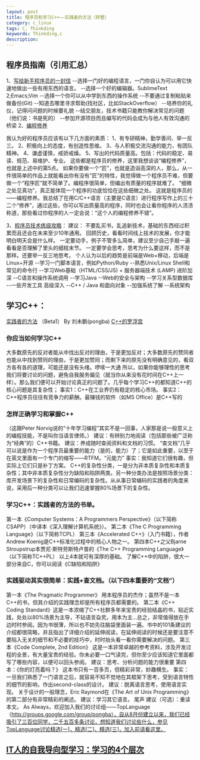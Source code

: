 ```yaml
---
layout: post
title: 程序员和学习C++——实践者的方法（转整）
category: c_linux
tags: C, Thinkding
keywords: Thinkding,c
description:
---
```


## 程序员指南（引用汇总）
1、[写给新手程序员的一封信](http://www.williamlong.info/archives/2700.html)
    --选择一门好的编程语言，一门你自认为可以用它快速地做出一些有用东西的语言。
    --选择一个好的编辑器。SublimeText 2;Emacs;Vim
    --选择一个你可以从中学到东西的操作系统
    --不要通过复制粘贴来做备份(Git)
    --知道去哪里寻求帮助(找社区，比如StackOverflow）
    --培养你的礼仪，记得问问题的时候要礼貌
    --结交朋友，技术书籍只能教你解决常见的问题（他们说：书是死的）
    --参加开源项目而且编写的代码会成为与他人有效沟通的桥梁
2、[编程修养](http://blog.csdn.net/haoel/article/details/2872)

我认为好的程序员应该有以下几方面的素质：
  1、有专研精神，勤学善问、举一反三。
  2、积极向上的态度，有创造性思维。
  3、与人积极交流沟通的能力，有团队精神。
  4、谦虚谨慎，戒骄戒燥。
  5、写出的代码质量高。包括：代码的稳定、易读、规范、易维护、专业。
这些都是程序员的修养，这里我想谈谈“编程修养”，也就是上述中的第5点。
如果你要做一个“匠”，也就是造诣高深的人，那么，从一件很简单的作品上就能看出你有没有“匠”的特性，我觉得做一个程序员不难，但要做一个“程序匠”就不简单了。编程序很简单，但编出有质量的程序就难了。
“细微之处见真功”，真正能体现一个程序的功底恰恰在这些细微之处。
这就是程序员的——编程修养。我总结了在用C/C++语言（主要是C语言）进行程序写作上的三十二个“修养”，通过这些，你可以写出质量高的程序，同时也会让看你程序的人渍渍称道，那些看过你程序的人一定会说：“这个人的编程修养不错”。

3、[程序员技术练级攻略](http://coolshell.cn/articles/4990.html)：
    建议： 不要乱买书，乱追新技术，基础的东西经过积累而且还会在未来至少10年通用。 回顾历史，看看时间线上技术的发展，你才能明白明天会是什么样。 
一定要动手，例子不管多么简单，建议至少自己手敲一遍看看是否理解了里头的细枝末节。 一定要学会思考，思考为什么要这样，而不是那样。还要举一反三地思考。
个人认为以后的趋势是前端是Web+移动，后端是Linux+开源
    --学习一门脚本语言，例如Python/Ruby
    --熟悉Unix/Linux Shell和常见的命令行
    --学习Web基础（HTML/CSS/JS) + 服务器端技术 (LAMP)
进阶加深
    --C语言和操作系统调用
    --学习Java
    --Web的安全与架构
    --学习关系型数据库
    --一些开发工具
高级深入
    --C++ / Java 和面向对象
    --加强系统了解
    --系统架构



## 学习C++：
[实践者的方法](http://blog.csdn.net/pongba/article/details/1930150) （Beta1） By 刘未鹏(pongba)
[C++的罗浮宫](http://blog.csdn.net/pongba)
### 你应当如何学习C++ 
大多数原先的反对者能从中找出反对的理由，于是更加反对；大多数原先的赞同者也能从中找到赞同的理由，于是更加赞同；而剩下来的原先没有明确意见的，看双方各有各的道理，可能还是没有头绪。啰嗦一大通 
所以，如果你能够理性的思考我们将要讨论的问题，避免自我服务偏见（就当你从来没有花时间在C++上一样）。那么我们便可以开始讨论真正的问题了。几乎每个学习C++的都知道C++的核心问题是其复杂性； 
事实1：C++在工业界仍有稳定的核心市场。 
事实2：C++程序员往往有竞争力的薪酬。最赚钱的软件（如MS Office）是C++写的

### 怎样正确学习和掌握C++ 
（这跟Peter Norvig说的“十年学习编程”其实不是一回事，人家那是说一般意义上的编程技能，不是叫你当语言律师。） 
建议：有辨别力地阅读（包括那些被广泛称为“经典”的）C++书籍。 
建议：养成随时查阅资料和文档的习惯。 
“查文档”几乎可以说是作为一个程序员最重要的能力（是的，能力）了；它是如此重要，以至于在英文里面有一个专门的缩写——RTFM。“元能力” 
事实：我知道它们很有趣，但实际上它们只是补丁方案。 
C++的复杂性分类，一是分为非本质复杂性和本质复杂性；其中非本质复杂性分为缺陷和陷阱两类。另一种分类办法是按照场景分类：库开发场景下的复杂性和日常编码的复杂性。从从事日常编码的实践者的角度来说，采用后一种分类可以让我们迅速掌握80%场景下的复杂性。 
### 学习C++：实践者的方法的书单。 
第一本《Computer Systems：A Programmers Perspective》（以下简称CSAPP）（中译本《深入理解计算机系统》）。 
第二本《The C Programming Language》（以下简称TCPL） 
第三本《Accelerated C++》（入门书籍），作者Andrew Koenig是C++标准化过程中的核心人物之一。 
第四本C++之父Bjarne Stroupstrup本贾尼·斯特劳斯特卢普的《The C++ Programming Language》（以下简称TC++PL） 
以上4本就可有深厚的基础。 
了解C++中的陷阱，很大一部分来自C，你可以阅读《C缺陷和陷阱》 
### 实践驱动其实很简单：实践+查文档。（以下四本重要的“文档”） 
第一本《The Pragmatic Programmer》 用本程序员的杰作；虽然不是一本C++的书，但其介绍的实践理念却是所有程序员都需要的。 
第二本《C++ Coding Standard》这是一本浓缩了C++社群多年来宝贵的经验结晶的书，贴近实践，处处以80%场景为主导，不钻语言旮旯，用本为主…总之，非常值得放在手边时时参阅。因为书很薄，所以也不妨先往脑袋里面装一遍。书中的101条建议的介绍都很简略，并且指出了详细介绍的延伸阅读，在延伸阅读的时候还是要注意不要陷入无关的细节和不必要的技巧中，时时抬头看一看你需要解决的问题。 
第三本《Code Complete, 2nd Edition》 这是一本非常卓越的参考资料，涉及开发过程的全景，有大量宝贵的经验。你未必要一口气读完，但你至少应该知道它里面都写了哪些内容，以便可以回头参阅。 
建议：思考、分析问题的能力很重要 
第四本：《你的灯亮着吗？》 这本书只有一百多页，但精彩非常，妙趣横生。 
事实：一旦我们熟悉了一门语言之后，就容易不知不觉地在其框架下思考，受到语言特性的细节的影响，作出second-class的设计。 
建议：脱离语言思考，使用语言实现。 
关于设计的一般理念，Eric Raymond在《The Art of Unix Programming》的第二部分有非常精彩的阐述。 
建议：学习其它语言。 
尾声 
建议（可选）：重读本文。 
As Always，欢迎加入我们的讨论组——TopLanguage（http://groups.google.com/group/pongba），自从8月份建立以来，我们已经吸引了三百位同学，二千五百多条讨论，想知道我们讨论些什么，参见TopLanguage讨论精选[一]，精选[二]，精选[三]，加入前请看这里。


##  [IT人的自我导向型学习：学习的4个层次 ](http://www.cnblogs.com/zcwsmile/p/4027825.html)

